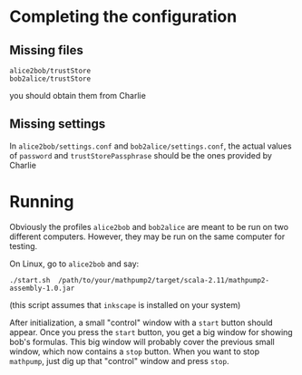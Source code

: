 
Completing the configuration
============================

Missing files
-------------

    alice2bob/trustStore
    bob2alice/trustStore

you should obtain them from Charlie


Missing settings
----------------

In `alice2bob/settings.conf` and `bob2alice/settings.conf`, the actual values of `password` and `trustStorePassphrase` should be the ones provided by Charlie


Running
=======

Obviously the profiles `alice2bob` and `bob2alice` are meant to be run on two different computers. However, they may be run on the same
computer for testing.

On Linux, go to `alice2bob` and say:

    ./start.sh  /path/to/your/mathpump2/target/scala-2.11/mathpump2-assembly-1.0.jar

(this script assumes that `inkscape` is installed on your system)

After initialization, a small "control" window with a `start` button should appear. Once you press the `start` button,
you get a big window for showing bob's formulas. This big window will probably cover the previous small window,
which now contains a `stop` button. When you want to stop `mathpump`, just dig up that "control" window and press `stop`. 
